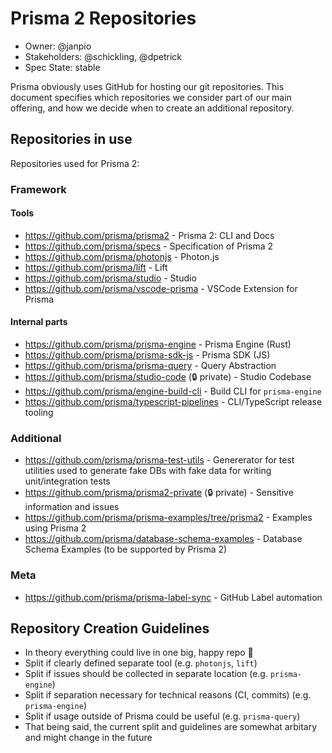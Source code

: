 # Prisma 2 Repositories

- Owner: @janpio
- Stakeholders: @schickling, @dpetrick
- Spec State: stable

Prisma obviously uses GitHub for hosting our git repositories. This document specifies which repositories we consider part of our main offering, and how we decide when to create an additional repository.

<!-- toc -->
<!-- tocend -->

## Repositories in use

Repositories used for Prisma 2:

### Framework

#### Tools

- https://github.com/prisma/prisma2 - Prisma 2: CLI and Docs
- https://github.com/prisma/specs - Specification of Prisma 2
- https://github.com/prisma/photonjs - Photon.js
- https://github.com/prisma/lift - Lift
- https://github.com/prisma/studio - Studio
- https://github.com/prisma/vscode-prisma - VSCode Extension for Prisma

#### Internal parts

- https://github.com/prisma/prisma-engine - Prisma Engine (Rust)
- https://github.com/prisma/prisma-sdk-js - Prisma SDK (JS)
- https://github.com/prisma/prisma-query - Query Abstraction
- https://github.com/prisma/studio-code (🔒 private) - Studio Codebase
- https://github.com/prisma/engine-build-cli - Build CLI for `prisma-engine`
- https://github.com/prisma/typescript-pipelines - CLI/TypeScript release tooling

### Additional

- https://github.com/prisma/prisma-test-utils - Genererator for test utilities used to generate fake DBs with fake data for writing unit/integration tests
- https://github.com/prisma/prisma2-private (🔒 private) - Sensitive information and issues
- https://github.com/prisma/prisma-examples/tree/prisma2 - Examples using Prisma 2
- https://github.com/prisma/database-schema-examples - Database Schema Examples (to be supported by Prisma 2)


### Meta

- https://github.com/prisma/prisma-label-sync - GitHub Label automation

## Repository Creation Guidelines

- In theory everything could live in one big, happy repo 🎅
- Split if clearly defined separate tool (e.g. `photonjs`, `lift`)
- Split if issues should be collected in separate location (e.g. `prisma-engine`)
- Split if separation necessary for technical reasons (CI, commits)  (e.g. `prisma-engine`)
- Split if usage outside of Prisma could be useful (e.g. `prisma-query`)
- That being said, the current split and guidelines are somewhat arbitary and might change in the future
